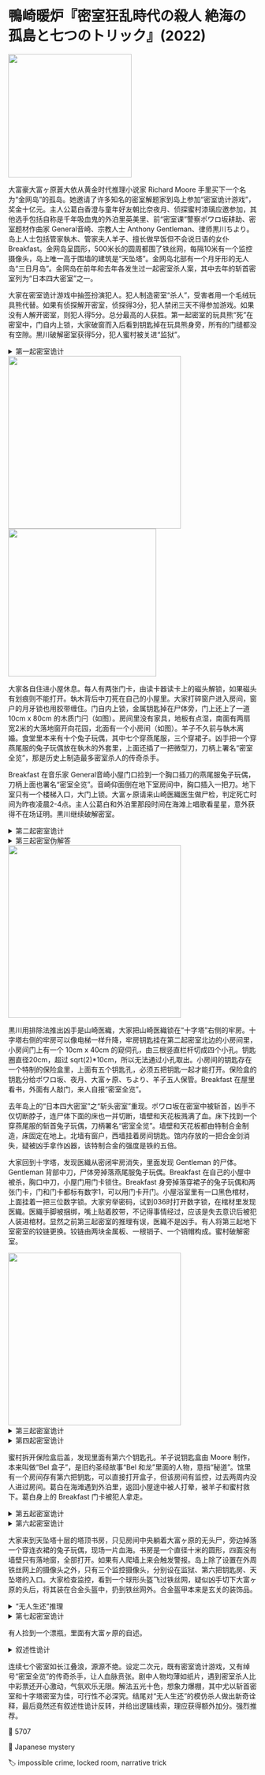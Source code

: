 # 鴨崎暖炉『密室狂乱時代の殺人 絶海の孤島と七つのトリック』(2022)

<img src=images/2022_cover.jpg width=250/>

大富豪大富ヶ原蒼大依从黄金时代推理小说家 Richard Moore 手里买下一个名为“金网岛”的孤岛。她邀请了许多知名的密室解题家到岛上参加“密室诡计游戏”，奖金十亿元。主人公葛白香澄与童年好友朝比奈夜月、侦探蜜村漆璃应邀参加，其他选手包括自称是千年吸血鬼的外泊里英美里、前“密室课”警察ポワロ坂耕助、密室题材作曲家 General音崎、宗教人士 Anthony Gentleman、律师黒川ちより。岛上人士包括管家執木、管家夫人羊子、擅长做早饭但不会说日语的女仆 Breakfast。金网岛呈圆形，500米长的圆周都围了铁丝网，每隔10米有一个监控摄像头，岛上唯一高于围墙的建筑是“天坠塔”。金网岛北部有一个月牙形的无人岛“三日月岛”。金网岛在前年和去年各发生过一起密室杀人案，其中去年的斩首密室列为“日本四大密室”之一。

大家在密室诡计游戏中抽签扮演犯人。犯人制造密室“杀人”，受害者用一个毛绒玩具熊代替。如果有侦探解开密室，侦探得3分，犯人禁闭三天不得参加游戏。如果没有人解开密室，则犯人得5分。总分最高的人获胜。第一起密室的玩具熊“死”在密室中，门自内上锁，大家破窗而入后看到钥匙掉在玩具熊身旁，所有的门缝都没有空隙。黒川破解密室获得5分，犯人蜜村被关进“监狱”。

<details><summary>第一起密室诡计</summary>
<img src=images/2022_trick_1.jpg width=350/>

犯人用夹子夹住钥匙，固定在遥控汽车车轮上，把遥控汽车放在椅背上，操纵车轮转动锁上钥匙。大家确认门上锁之后去窗户后面窥伺屋内，犯人趁机控制汽车解锁，取回汽车。大家破窗而入后，犯人用手机播放开锁的声音，假装打开门锁，其实那时门锁已经打开。
</details>

<img src=images/2022_murder_scene_2.jpg width=350/>
<img src=images/2022_bolt.jpg width=300/>

大家各自住进小屋休息。每人有两张门卡，由读卡器读卡上的磁头解锁，如果磁头有划痕则不能打开。執木背后中刀死在自己的小屋里。大家打碎窗户进入房间，窗户的月牙锁也用胶带缠住。门自内上锁，金属钥匙掉在尸体旁，门上还上了一道 10cm x 80cm 的木质门闩（如图）。房间里没有家具，地板有点湿，南面有两扇宽2米的大落地窗开向花园，北面有一个小房间（如图）。羊子不久前与執木离婚。食堂里本来有十个兔子玩偶，其中七个穿燕尾服，三个穿裙子。凶手把一个穿燕尾服的兔子玩偶放在執木的外套里，上面还插了一把微型刀，刀柄上署名“密室全览”，那是历史上制造最多密室杀人的传奇杀手。

Breakfast 在音乐家 General音崎小屋门口捡到一个胸口插刀的燕尾服兔子玩偶，刀柄上面也署名“密室全览”。音崎仰面倒在地下室房间中，胸口插入一把刀。地下室只有一个楼梯入口，大门上锁。大富ヶ原请来山崎医織医生做尸检，判定死亡时间为昨夜凌晨2-4点。主人公葛白和外泊里那段时间在海滩上唱歌看星星，意外获得不在场证明。黒川继续破解密室。

<details><summary>第二起密室诡计</summary>
<img src=images/2022_trick_2.jpg width=350/>

犯人把一块L形状的冰块固定在门闩上，用吊车吊起小屋使其倾斜超过四十度。固定在门闩上的L形冰块向下滑动，一头撞上门锁，使其转动锁门。冰块后来融化。这也是为什么執木身体靠近北墙。
</details>

<details><summary>第三起密室伪解答</summary>
犯人拆下地下室门上铰链，将门放入门框，但铰链的螺丝孔被关闭的门遮住，无法拧紧，所以犯人用胶水粘住门。犯人趁大家进屋看尸体的时候拧紧铰链，并浇热水使溶胶溶化。
</details>

<img src=images/2022_cross_tower.jpg width=350/>

黒川用排除法推出凶手是山崎医織，大家把山崎医織锁在“十字塔”右侧的牢房。十字塔右侧的牢房可以像电梯一样升降，牢房钥匙挂在第二起密室北边的小房间里，小房间门上有一个 10cm x 40cm 的窥伺孔，由三根竖直栏杆切成四个小孔。钥匙圈直径20cm，超过 sqrt(2)*10cm，所以无法通过小孔取出。小房间的钥匙存在一个特制的保险盒里，上面有五个钥匙孔，必须五把钥匙一起才能打开。保险盒的钥匙分给ポワロ坂、夜月、大富ヶ原、ちより、羊子五人保管。Breakfast 在屋里看书，外面有人敲门，来人自报“密室全览”。

去年岛上的“日本四大密室”之“斩头密室”重现。ポワロ坂在密室中被斩首，凶手不仅切断脖子，连尸体下面的床也一并切断，墙壁和天花板溅满了血。床下找到一个穿燕尾服的斩首兔子玩偶，刀柄署名“密室全览”。墙壁和天花板都由特制合金制造，床固定在地上。北墙有窗户，西墙挂着房间钥匙。馆内存放的一把合金剑消失，疑被凶手拿作凶器，该特制合金的强度是铁的五倍。

大家回到十字塔，发现医織从密闭牢房消失，里面发现 Gentleman 的尸体。Gentleman 背部中刀，尸体旁掉落燕尾服兔子玩偶。Breakfast 在自己的小屋中被杀，胸口中刀，小屋门用门卡锁住。Breakfast 身旁掉落穿裙子的兔子玩偶和两张门卡，门和门卡都标有数字1，可以用门卡开门。小屋浴室里有一口黑色棺材，上面挂着一把三位数字锁。大家穷举密码，试到036时打开数字锁，在棺材里发现医織。医織手脚被捆绑，嘴上贴着胶带，不记得事情经过，应该是失去意识后被犯人装进棺材。显然之前第三起密室的推理有误，医織不是凶手。有人将第三起地下室密室的铰链更换。铰链由两块金属板、一根销子、一个销帽构成。蜜村破解密室。

<img src=images/2022_hinge.jpg width=350/>

<details><summary>第三起密室诡计</summary>
<img src=images/2022_trick_3.jpg width=350/>

门向内打开，所以铰链在内侧，无法从外面插上销子。犯人把销子很浅的插入铰链，用液氮冻住，下方用冰柱挡住，再将铰链的两块金属板对准闭合。销子下面的冰块融化后销子自然落入孔洞，但没有进入最下方的销帽。
</details>

<details><summary>第四起密室诡计</summary>
<img src=images/2022_trick_4.jpg width=400/>

小屋的东墙和天花板牢牢相连，即使墙体倾斜，墙体和天花板之间也不会有间隙。相反东墙和南墙、北墙并不相连，即使东墙倒塌，南墙、北墙也不会移动。凶手开一辆“破城槌车”撞上东墙，导致天花板向内弯曲“谷折”，天花板化身为巨大刀片，将尸体脖子和下方的床一并切断。因为墙壁和天花板均由特殊合金制造，所以形变后能恢复原状。兔子玩偶是事先放在床下，凶手偷走合金剑是误导。
</details>

蜜村拆开保险盒后盖，发现里面有第六个钥匙孔。羊子说钥匙盒由 Moore 制作，本来叫做“Bel 盒子”，是旧约圣经故事“Bel 和龙”里面的人物，意指“秘道”。馆里有一个房间存有第六把钥匙，可以直接打开盒子，但该房间有监控，过去两周内没人进过房间。葛白在海滩遇到外泊里，返回小屋途中被人打晕，被羊子和蜜村救下。葛白身上的 Breakfast 门卡被犯人拿走。

<details><summary>第五起密室诡计</summary>
<img src=images/2022_trick_5.jpg width=350/>

犯人在小屋上挂了绳梯，用六十吨起重机把小屋吊起来，从空中接近十字塔牢房，然后爬绳梯进入半空中的小屋。小屋内部没有家具，灯都嵌在天花板里，所以方便吊起。虽然钥匙圈被铁栅栏卡住无法取出，但钥匙本身和十厘米长的钥匙链却可以拿到栅栏外面，打开牢房门锁。犯人用催眠气体把医織迷晕后搬出，再搬入 Gentleman 的尸体。犯人最后用起重机把小屋放回地面。
</details>

<details><summary>第六起密室诡计</summary>
<img src=images/2022_trick_6.jpg width=350/>

犯人把 Breakfast 门卡末端的磁头拆下，推入读卡器的孔里，之后随便插什么卡都会把磁头推到读卡器上解锁。磁头顶端装有弹簧，拔卡的时候会把磁头推开，将门重新锁上。犯人拿走葛白身上的 Breakfast 门卡，是为了回收遗留在门卡密室里的假门卡，以免诡计被人看穿。凶手没有用真门卡交换葛白身上的门卡，是因为凶手也没有真门卡（真门卡因为失去磁头已经永久失效）。Breakfast 的门卡本来在夜月身上，后来交给葛白保管，这件事只有大富ヶ原知道，所以她是凶手。
</details>

大家来到天坠塔十层的塔顶书房，只见房间中央躺着大富ヶ原的无头尸，旁边掉落一个穿连衣裙的兔子玩偶，现场一片血海。书房是一个直径十米的圆形，四面没有墙壁只有落地窗，全部打开。如果有人爬墙上来会触发警报。岛上除了设置在外周铁丝网上的摄像头之外，只有三个监控摄像头，分别设在监狱、第六把钥匙房、天坠塔的入口。大家检查监控，看到一个球形头盔飞过铁丝网，疑似凶手切下大富ヶ原的头后，将其装在合金头盔中，扔到铁丝网外。合金盔甲本来是玄关的装饰品。

<details><summary>“无人生还”推理</summary>
大富ヶ原杀死了執木、音崎、ポワロ坂、Gentleman、Breakfast，然后被另一个凶手杀死。

岛上十人对应 📖 Agatha Christie, <i>And Then There Were None</i> (1939) 中的十人：
<ul>
<li>法官 Lawrence Wargrave -> 黒川ちより</li>
<li>体育老师 Vera Claythorne -> Breakfast（之前是体育老师）</li>
<li>陆军大尉 Philip Lombard -> 大富ヶ原蒼大依（“大依”发音“たいい”，谐音“大尉”）</li>
<li>老太太 Emily Brent -> 外泊里英美里（外泊里エミリ）</li>
<li>将军 General John MacArthur -> General音崎</li>
<li>医生 Edward Armstrong -> 山崎医織</li>
<li>年轻人 Anthony Marston -> Anthony Gentleman</li>
<li>前警察 William Blore -> ポワロ坂耕助</li>
<li>管家 Thomas Rogers -> 執木</li>
<li>管家夫人 Ethel Rogers -> 羊子</li>
</ul>
食堂里有十个兔子玩偶，其中七个穿燕尾服，三个穿裙子。按照死亡顺序，现场留下的玩偶如下：
<ol>
<li>執木 -> 管家 Thomas Rogers，男性，燕尾服</li>
<li>音崎 -> 将军 General John MacArthur，男性，燕尾服</li>
<li>ポワロ坂 -> 前警察 William Blore，男性，燕尾服</li>
<li>Gentleman -> 年轻人 Anthony Marston，男性，燕尾服</li>
<li>Breakfast -> 体育老师 Vera Claythorne，女性，裙子</li>
<li>大富ヶ原 -> 陆军大尉 Philip Lombard，男性，燕尾服 -> ⚠️ 现场却留下了穿裙子的玩偶！</li>
</ol>
第六个不合理玩偶说明杀死大富ヶ原的凶手另有其人。大富ヶ原杀了五人后原本打算继续杀人，因为第六名死者为女性，所以她准备了穿裙子的兔子玩偶。大富ヶ原自己戴上头盔，是为了行凶时不被人看见。
</details>

<details><summary>第七起密室诡计</summary>
金网岛北部的三日月岛上有一个四十米高的小丘，上面有一座房子，距离金网岛五百米，天坠塔一千米。凶手是外部犯，从三日月岛山顶房向天坠塔顶层书房开枪狙击。凶手用的是威力强大的反器材步枪，可以打穿二十毫米厚的钢板，但大富ヶ原戴的合金头盔比铁强五倍，子弹无法穿透，强大的冲力把她的头整个打断，头盔带着头从天坠塔南侧的窗户飞出，一直飞越岛周围的铁丝网。
</details>

有人捡到一个漂瓶，里面有大富ヶ原的自述。

<details><summary>叙述性诡计</summary>
<img src=images/2022_islands.jpg width=250/>
<img src=images/2022_islands_real.jpg width=250/>

三日月岛看似和金网岛有一定距离（蜜村画），但其实距离不超过数米（葛白画）。外泊里一直在三日月岛的沙滩上露营，而不是金网岛。外泊里通过金网岛的铁丝网与葛白交谈，并通过铁丝网上的孔隙交换物品（伏线：可以交换烤芋头和棉花糖，但无法交换体积庞大的玉米）。

叙述性诡计的逻辑线索：天坠塔入口处有摄像头，如果大富ヶ原戴着头盔出来，必将暴露自己的凶手身份，所以她戴头盔只是为了试装。她之前杀了五人都没有试过头盔，是因为只有第六人所在处有摄像头。她拿了穿裙子的玩偶，说明第六名死者是女性。大富ヶ原在漂瓶手记里记述了要在有五把南京锁的密室中杀死羊子，在沙滩上杀死外泊里制造无足迹杀人，所以外泊里所在处是有摄像头监控的沙滩，而且能从金网岛接近。

外泊里是“密室全览”。她呆在三日月岛是因为金网岛的沙滩上没有海浪（周围的铁丝网建在石墩上，石墩挡住了海浪）。
</details>

连续七个密室如长江叠浪，源源不绝。设定二次元，既有密室诡计游戏，又有绰号“密室全览”的传奇杀手，让人血脉贲张。剧中人物均薄如纸片，遇到密室杀人比中彩票还开心激动，气氛欢乐无限。解法五光十色，想象力爆棚，其中尤以斩首密室和十字塔密室为佳，可行性不必深究。结尾对“无人生还”的模仿杀人做出新奇诠释，最后竟然还有叙述性诡计反转，并给出逻辑线索，理应获得额外加分。强烈推荐。

:link: 5707

:file_folder: Japanese mystery

:label: impossible crime, locked room, narrative trick
